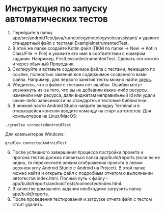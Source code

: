 # Инструкция по запуску автоматических тестов

1. Перейдите в папку app/src/androidTest/java/ru/netology/netologyvoiceassistant/ и удалите стандартный файл с тестами ExampleInstrumentedTest.
2. В этой же папке создайте Kotlin файл (ПКМ по папке -> New -> Kotlin Class/File -> File) и укажите его имя в соответствии с номером задания. Например, FirstLessonInstrumentedTest. Сделать это можно и через обычный Проводник.
3. Скопируйте и вставьте содержимое файла с тестами, лежащего по ссылке, полностью заменив все содержимое созданного вами файла. Например, для первого занятия тесты можно найти [здесь](https://github.com/netology-code/-andfree-project/blob/video_lesson_1/app/src/androidTest/java/ru/netology/netologyvoiceassistant/FirstLessonInstrumentedTest.kt).
4. Убедитесь, что в файле с тестами нет ошибок. Ошибки могут возникнуть из-за того, что вы не добавили какие-либо ресурсы, изменили имя ресурса, дали виджетам неправильный id или удали какие-либо зависимости на стандартные тестовые библиотеки.
5. В нижней части Android Studio найдите вкладку Terminal и в открывшейся консоли введите команду на старт автотестов:
Для компьютеров на Linux/MacOS:
```
./gradlew connectedAndroidTest
```
Для компьютеров Windows:
```
gradlew connectedAndroidTest
```
6. После успешного завершения процесса постройки проекта и прогона тестов должна появиться папка app/build/reports (если ее не видно, то переключите режим отображения проекта в левом верхнем углу Android Studio с Android на Project). В этой папке можно найти и открыть файл с подробным отчетом о выполнении автотестов index.html. Полный путь к файлу - app/build/reports/androidTests/connected/index.html.
7. В качестве домашнего задания необходимо загрузить папку app/build/reports.
8. После проведения тестирования и загрузке отчета файл с тестом стоит удалить.